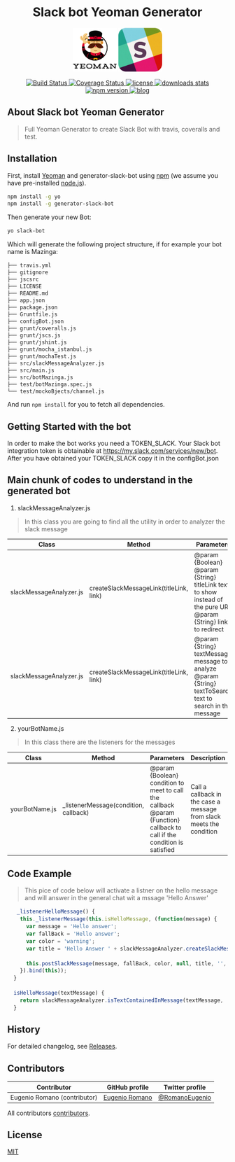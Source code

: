 <h1 align="center">Slack bot Yeoman Generator</h1>
<p align="center">
  <img title="yeoman generator" src='/assets/yeoman-logo.png' alt='yeoman logo' width="100px" height="100px" />
  <img title="slack logo" src='/assets/slack-logo.png' alt='slack logo' width="100px" height="100px" />
</p>
<p align="center">
  <a title='Build Status' href="https://travis-ci.org/eromano/generator-slack-bot" >
    <img src='https://travis-ci.org/eromano/generator-slack-bot.svg?branch=master' alt='Build Status'  />
  </a>
  <a href='https://coveralls.io/r/eromano/generator-slack-bot'>
    <img src='https://img.shields.io/coveralls/eromano/generator-slack-bot.svg' alt='Coverage Status' />
  </a>
  <a href='https://github.com/eromano/generator-slack-bot/blob/master/LICENSE'>
    <img src='https://img.shields.io/badge/license-MIT-blue.svg' alt='license' />
  </a>
  <a alt='downloads stats' href='https://npmjs.org/package/generator-slack-bot'>
    <img src='https://img.shields.io/npm/dm/generator-slack-bot.svg' alt='downloads stats' />
  </a>
  <a href="https://nodei.co/npm/generator-slack-bot/">
    <img src="http://img.shields.io/npm/v/generator-slack-bot.svg" alt='npm version' >
  </a>
  <a title='blog' href='http://eromano.github.io'>
     <img src='https://img.shields.io/badge/style-blog-blue.svg?label=my' alt='blog' />
  </a>
</p>

## About Slack bot Yeoman Generator
>Full Yeoman Generator to create Slack Bot with travis, coveralls and test.

## Installation

First, install [Yeoman](http://yeoman.io) and generator-slack-bot using [npm](https://www.npmjs.com/) (we assume you have pre-installed [node.js](https://nodejs.org/)).

```bash
npm install -g yo
npm install -g generator-slack-bot
```

Then generate your new Bot:

```bash
yo slack-bot
```

Which will generate the following project structure, if for example your bot name is Mazinga:

    ├── travis.yml
    ├── gitignore
    ├── jscsrc
    ├── LICENSE
    ├── README.md
    ├── app.json
    ├── package.json
    ├── Gruntfile.js
    ├── configBot.json
    ├── grunt/coveralls.js
    ├── grunt/jscs.js
    ├── grunt/jshint.js
    ├── grunt/mocha_istanbul.js
    ├── grunt/mochaTest.js
    ├── src/slackMessageAnalyzer.js
    ├── src/main.js
    ├── src/botMazinga.js
    ├── test/botMazinga.spec.js
    └── test/mockoBjects/channel.js

And run `npm install` for you to fetch all dependencies.

## Getting Started with the bot

In order to make the bot works you need a TOKEN_SLACK.
Your Slack bot integration token is obtainable at https://my.slack.com/services/new/bot.
After you have obtained your TOKEN_SLACK copy it in the configBot.json

## Main chunk of codes to understand in the generated bot

1. slackMessageAnalyzer.js
> In this class you are going to find all the utility in order to analyzer the slack message

Class | Method | Parameters | Description
------------ | ------------- | ------------- | -------------
slackMessageAnalyzer.js |  createSlackMessageLink(titleLink, link) |@param {Boolean}  @param {String} titleLink  text to show instead of the pure URL <br /> @param {String} link to redirect |  Create a slack link format message
slackMessageAnalyzer.js |  createSlackMessageLink(titleLink, link) |@param {String} textMessage message to analyze <br /> @param {String} textToSearch text to search in the message |  Create a slack link format message isTextContainedInMessage

2. yourBotName.js
> In this class there are the listeners for the messages

Class | Method | Parameters | Description
------------ | ------------- | ------------- | -------------
yourBotName.js |  _listenerMessage(condition, callback) |@param {Boolean}  condition to meet to call the callback  <br /> @param {Function} callback to call if the condition is satisfied | Call a callback in the case a message from slack meets the condition

## Code Example
> This pice of code below will activate a listner on the hello message and will answer in the general chat wit a mssage 'Hello Answer'

```javascript
   _listenerHelloMessage() {
    this._listenerMessage(this.isHelloMessage, (function(message) {
      var message = 'Hello answer';
      var fallBack = 'Hello answer';
      var color = 'warning';
      var title = 'Hello Answer ' + slackMessageAnalyzer.createSlackMessageLink('made by slack bot generator','https://github.com/eromano/generator-slack-bot');

      this.postSlackMessage(message, fallBack, color, null, title, '', 'general');
    }).bind(this));
  }
  
  isHelloMessage(textMessage) {
    return slackMessageAnalyzer.isTextContainedInMessage(textMessage, 'hello');
  }
```

## History

For detailed changelog, see [Releases](https://github.com/eromano/generator-slack-bot/releases).

## Contributors

Contributor | GitHub profile | Twitter profile |
--- | --- | ---
Eugenio Romano (contributor)| [Eugenio Romano](https://github.com/eromano) | [@RomanoEugenio](https://twitter.com/RomanoEugenio)

All contributors [contributors](https://github.com/eromano/generator-slack-bot/graphs/contributors).

## License
[MIT](https://github.com/eromano/generator-slack-bot/blob/master/LICENSE)
 
